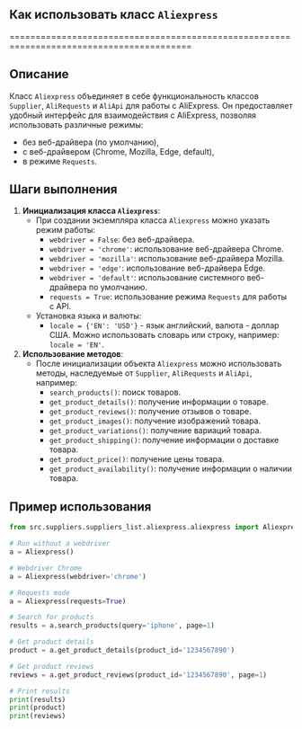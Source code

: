 ## Как использовать класс `Aliexpress`
=========================================================================================

Описание
-------------------------
Класс `Aliexpress` объединяет в себе функциональность классов `Supplier`, `AliRequests` и `AliApi` для работы с AliExpress. Он предоставляет удобный интерфейс для взаимодействия с AliExpress, позволяя использовать различные режимы: 
- без веб-драйвера (по умолчанию), 
- с веб-драйвером (Chrome, Mozilla, Edge, default), 
- в режиме `Requests`.

Шаги выполнения
-------------------------
1. **Инициализация класса `Aliexpress`**:
    - При создании экземпляра класса `Aliexpress` можно указать режим работы:
        - `webdriver = False`: без веб-драйвера.
        - `webdriver = 'chrome'`: использование веб-драйвера Chrome.
        - `webdriver = 'mozilla'`: использование веб-драйвера Mozilla.
        - `webdriver = 'edge'`: использование веб-драйвера Edge.
        - `webdriver = 'default'`: использование системного веб-драйвера по умолчанию.
        - `requests = True`: использование режима `Requests` для работы с API.
    - Установка языка и валюты:
        - `locale = {'EN': 'USD'}` - язык английский, валюта - доллар США. Можно использовать словарь или строку, например: `locale = 'EN'`.
2. **Использование методов**:
    - После инициализации объекта `Aliexpress` можно использовать методы, наследуемые от `Supplier`, `AliRequests` и `AliApi`, например:
        - `search_products()`: поиск товаров.
        - `get_product_details()`: получение информации о товаре.
        - `get_product_reviews()`: получение отзывов о товаре.
        - `get_product_images()`: получение изображений товара.
        - `get_product_variations()`: получение вариаций товара.
        - `get_product_shipping()`: получение информации о доставке товара.
        - `get_product_price()`: получение цены товара.
        - `get_product_availability()`: получение информации о наличии товара.

Пример использования
-------------------------

```python
from src.suppliers.suppliers_list.aliexpress.aliexpress import Aliexpress

# Run without a webdriver
a = Aliexpress()

# Webdriver Chrome
a = Aliexpress(webdriver='chrome')

# Requests mode
a = Aliexpress(requests=True)

# Search for products
results = a.search_products(query='iphone', page=1)

# Get product details
product = a.get_product_details(product_id='1234567890')

# Get product reviews
reviews = a.get_product_reviews(product_id='1234567890', page=1)

# Print results
print(results)
print(product)
print(reviews)
```